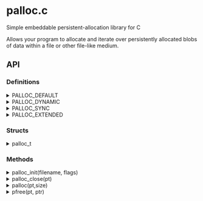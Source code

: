 palloc.c
========

Simple embeddable persistent-allocation library for C

Allows your program to allocate and iterate over persistently allocated blobs
of data within a file or other file-like medium.


API
---

### Definitions

<details>
  <summary>PALLOC_DEFAULT</summary>

  Default flags to initialize palloc with, in case some compatibility flags
  are required after a future update.

```C
#define PALLOC_DEFAULT 0
```

</details>
<details>
  <summary>PALLOC_DYNAMIC</summary>

  Indicates a storage medium to be initialized as being dynamic. This flag
  is overridden by the medium if the medium has already been initialized.

```C
#define PALLOC_DYNAMIC 1
```

</details>
<details>
  <summary>PALLOC_SYNC</summary>

  During the initialization, open the medium in DSYNC (or os' equivalent)
  mode to provide some minor protection against things like power failures
  or disconnects.

```C
#define PALLOC_SYNC 2
```

</details>
<details>
  <summary>PALLOC_EXTENDED</summary>

  Reserved flag for future use if the current reserved space for flags
  becomes unsufficient.

```C
#define PALLOC_EXTENDED (1<<31)
```

</details>

### Structs

<details>
  <summary>palloc_t</summary>

  The main palloc descriptor, pass this along to all calls to the library
  so the library knows the medium's structure and other required
  information.

```C
struct palloc_t {
 char     *filename;
 int      descriptor;
 uint32_t flags;
 uint32_t header_size;
 uint64_t first_free;
 uint64_t size;
};
```

</details>

### Methods

<details>
  <summary>palloc_init(filename, flags)</summary>

  Opens a palloc medium and initializes it if not done so already.

```C
struct palloc_t * palloc_init(const char *filename, uint32_t flags);
```

</details>
<details>
  <summary>palloc_close(pt)</summary>

  Closes the descriptor and frees the palloc_t.

```C
void palloc_close(struct palloc_t *pt);
```

</details>
<details>
  <summary>palloc(pt,size)</summary>

  Allocates a new blob of the given size in the storage medium and returns
  an offset to the start of the data section you can use for your storage
  purposes.

```C
uint64_t palloc(struct palloc_t *pt, size_t size);
```

</details>
<details>
  <summary>pfree(pt, ptr)</summary>

  Marks the blob pointed to by ptr as being unused, allowing it to be
  re-used for future allocations and preventing it from being returned
  during iteration.

```C
void pfree(struct palloc_t *pt, uint64_t ptr);
```

</details>
